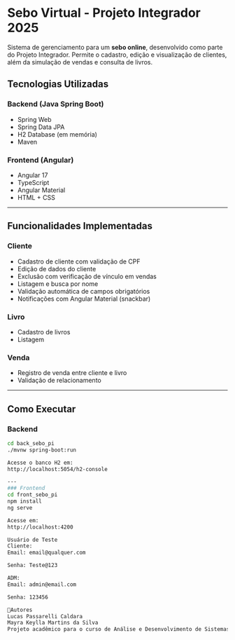 #  Sebo Virtual - Projeto Integrador 2025

Sistema de gerenciamento para um **sebo online**, desenvolvido como parte do Projeto Integrador. Permite o cadastro, edição e visualização de clientes, além da simulação de vendas e consulta de livros.

##  Tecnologias Utilizadas

### Backend (Java Spring Boot)
- Spring Web
- Spring Data JPA
- H2 Database (em memória)
- Maven
  
### Frontend (Angular)
- Angular 17
- TypeScript
- Angular Material
- HTML + CSS

---

## Funcionalidades Implementadas

### Cliente
- Cadastro de cliente com validação de CPF
- Edição de dados do cliente
- Exclusão com verificação de vínculo em vendas
- Listagem e busca por nome
- Validação automática de campos obrigatórios
- Notificações com Angular Material (snackbar)

### Livro
- Cadastro de livros
- Listagem

### Venda
- Registro de venda entre cliente e livro
- Validação de relacionamento

---


## Como Executar

### Backend
```bash
cd back_sebo_pi
./mvnw spring-boot:run

Acesse o banco H2 em:
http://localhost:5054/h2-console

---
### Frontend
cd front_sebo_pi
npm install
ng serve

Acesse em:
http://localhost:4200

Usuário de Teste
Cliente:
Email: email@qualquer.com

Senha: Teste@123

ADM:
Email: admin@email.com

Senha: 123456

📌Autores
Lucas Passarelli Caldara
Mayra Keylla Martins da Silva
Projeto acadêmico para o curso de Análise e Desenvolvimento de Sistemas - SENAC 2025
